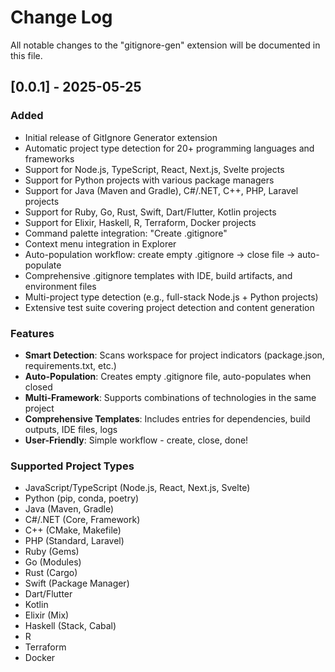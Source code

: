 # Change Log

All notable changes to the "gitignore-gen" extension will be documented in this file.

## [0.0.1] - 2025-05-25

### Added
- Initial release of GitIgnore Generator extension
- Automatic project type detection for 20+ programming languages and frameworks
- Support for Node.js, TypeScript, React, Next.js, Svelte projects
- Support for Python projects with various package managers
- Support for Java (Maven and Gradle), C#/.NET, C++, PHP, Laravel projects  
- Support for Ruby, Go, Rust, Swift, Dart/Flutter, Kotlin projects
- Support for Elixir, Haskell, R, Terraform, Docker projects
- Command palette integration: "Create .gitignore"
- Context menu integration in Explorer
- Auto-population workflow: create empty .gitignore → close file → auto-populate
- Comprehensive .gitignore templates with IDE, build artifacts, and environment files
- Multi-project type detection (e.g., full-stack Node.js + Python projects)
- Extensive test suite covering project detection and content generation

### Features
- **Smart Detection**: Scans workspace for project indicators (package.json, requirements.txt, etc.)
- **Auto-Population**: Creates empty .gitignore file, auto-populates when closed
- **Multi-Framework**: Supports combinations of technologies in the same project
- **Comprehensive Templates**: Includes entries for dependencies, build outputs, IDE files, logs
- **User-Friendly**: Simple workflow - create, close, done!

### Supported Project Types
- JavaScript/TypeScript (Node.js, React, Next.js, Svelte)
- Python (pip, conda, poetry)
- Java (Maven, Gradle)
- C#/.NET (Core, Framework)
- C++ (CMake, Makefile)
- PHP (Standard, Laravel)
- Ruby (Gems)
- Go (Modules)
- Rust (Cargo)
- Swift (Package Manager)
- Dart/Flutter
- Kotlin
- Elixir (Mix)
- Haskell (Stack, Cabal)
- R
- Terraform
- Docker